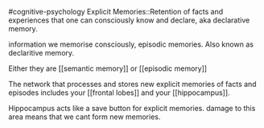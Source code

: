 #cognitive-psychology 
Explicit Memories::Retention of facts and experiences that one can consciously know and declare, aka declarative memory.
<!--SR:!2024-04-15,5,230-->

information we memorise consciously, episodic memories. Also known as declaritive memory.

Either they are [[semantic memory]] or [[episodic memory]]

The network that processes and stores new explicit memories of facts and episodes includes your [[frontal lobes]] and your [[hippocampus]].

Hippocampus acts like a save button for explicit memories. damage to this area means that we cant form new memories.